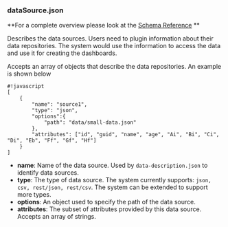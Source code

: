 ### dataSource.json ###
**For a complete overview please look at the [Schema Reference](http://lastlegion.bitbucket.org/dataSourceSchema.html)
**

Describes the data sources. Users need to plugin information about their data repositories. The system would use the information to access the data and use it for creating the dashboards.

Accepts an array of objects that describe the data repositories. An example is shown below

```
#!javascript
[
	{
		"name": "source1",
		"type": "json",
		"options":{
			"path": "data/small-data.json"
		},
		"attributes": ["id", "guid", "name", "age", "Ai", "Bi", "Ci", "Di", "Eb", "Ff", "Gf", "Hf"]
	}
]
```
* **name**: Name of the data source. Used by ```data-description.json``` to identify data sources.
* **type**: The type of data source. The system currently supports: ```json, csv, rest/json, rest/csv```. The system can be extended to support more types.
* **options**: An object used to specify the path of the data source. 
* **attributes**: The subset of attributes provided by this data source. Accepts an array of strings.